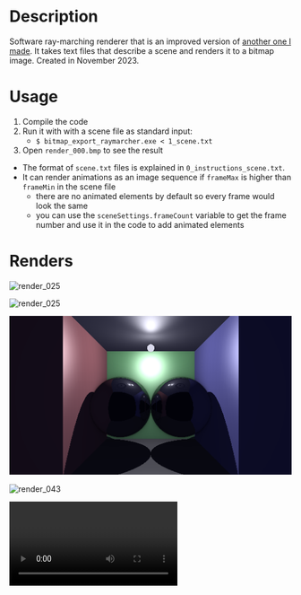 # Description

Software ray-marching renderer that is an improved version of [another one I made](https://github.com/martzin23/simple-console-raymarcher). It takes text files that describe a scene and renders it to a bitmap image. Created in November 2023.

# Usage

1. Compile the code
2. Run it with with a scene file as standard input:
    - `$ bitmap_export_raymarcher.exe < 1_scene.txt`
3. Open `render_000.bmp` to see the result

- The format of `scene.txt` files is explained in `0_instructions_scene.txt`.
- It can render animations as an image sequence if `frameMax` is higher than `frameMin` in the scene file 
    - there are no animated elements by default so every frame would look the same
    - you can use the `sceneSettings.frameCount` variable to get the frame number and use it in the code to add animated elements

# Renders

![render_025](/showcase/render_025.bmp)

![render_025](/showcase/render_023.bmp)

![render_041](/showcase/render_041.bmp)

![render_043](/showcase/render_043.bmp)

![ray_march_animation20001-0180.mp4](/showcase/ray_march_animation20001-0180.mp4)